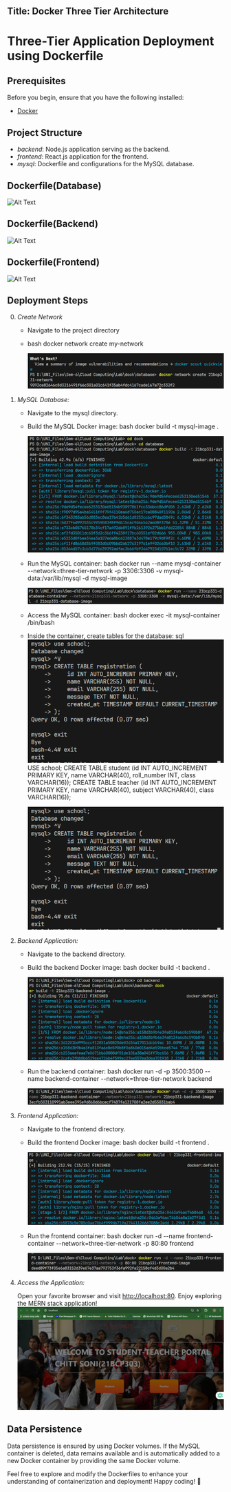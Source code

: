 Title: Docker Three Tier Architecture 
---

# Three-Tier Application Deployment using Dockerfile


## Prerequisites

Before you begin, ensure that you have the following installed:

- [Docker](https://www.docker.com/get-started)
  
## Project Structure

- *backend*: Node.js application serving as the backend.
- *frontend*: React.js application for the frontend.
- *mysql*: Dockerfile and configurations for the MySQL database.

## Dockerfile(Database)
![Alt Text](https://raw.githubusercontent.com/dhhruuvinOnGit/dockerDhruvin.github.io/master/images/data1.png)


## Dockerfile(Backend)
![Alt Text](https://raw.githubusercontent.com/dhhruuvinOnGit/dockerDhruvin.github.io/master/images/data2.png)
## Dockerfile(Frontend)
![Alt Text](https://raw.githubusercontent.com/dhhruuvinOnGit/dockerDhruvin.github.io/master/images/data3.png)
## Deployment Steps
0. *Create Network*
   - Navigate to the project directory
   - bash
     docker network create my-network
     
     ![Alt Text](https://raw.githubusercontent.com/dhhruuvinOnGit/dhhruuvinOnGit.github.io/master/images/2.png)
1. *MySQL Database:*

   - Navigate to the mysql directory.
   - Build the MySQL Docker image:
     bash
     docker build -t mysql-image .
     
     
     ![Alt Text](https://raw.githubusercontent.com/dhhruuvinOnGit/dhhruuvinOnGit.github.io/master/images/1.png)

     
   - Run the MySQL container:
     bash
     docker run --name mysql-container --network=three-tier-network -p 3306:3306 -v mysql-data:/var/lib/mysql -d mysql-image
     
     ![Alt Text](https://raw.githubusercontent.com/dhhruuvinOnGit/dhhruuvinOnGit.github.io/master/images/3.png)
   - Access the MySQL container:
     bash
     docker exec -it mysql-container /bin/bash
     
   - Inside the container, create tables for the database:
     sql
     ![Alt Text](https://raw.githubusercontent.com/dhhruuvinOnGit/dhhruuvinOnGit.github.io/master/images/6.png)
     USE school;
     CREATE TABLE student (id INT AUTO_INCREMENT PRIMARY KEY, name VARCHAR(40), roll_number INT, class VARCHAR(16));
     CREATE TABLE teacher (id INT AUTO_INCREMENT PRIMARY KEY, name VARCHAR(40), subject VARCHAR(40), class VARCHAR(16));
     
     ![Alt Text](https://raw.githubusercontent.com/dhhruuvinOnGit/dhhruuvinOnGit.github.io/master/images/6.png)
2. *Backend Application:*

   - Navigate to the backend directory.
   - Build the backend Docker image:
     bash
     docker build -t backend .
     
     ![Alt Text](https://raw.githubusercontent.com/dhhruuvinOnGit/dhhruuvinOnGit.github.io/master/images/7.png)
   - Run the backend container:
     bash
     docker run -d -p 3500:3500 --name backend-container --network=three-tier-network backend
     
     ![Alt Text](https://raw.githubusercontent.com/dhhruuvinOnGit/dhhruuvinOnGit.github.io/master/images/8.png)
3. *Frontend Application:*

   - Navigate to the frontend directory.
   - Build the frontend Docker image:
     bash
     docker build -t frontend .
     
     ![Alt Text](https://raw.githubusercontent.com/dhhruuvinOnGit/dhhruuvinOnGit.github.io/master/images/9.png)
   - Run the frontend container:
     bash
     docker run -d --name frontend-container --network=three-tier-network -p 80:80 frontend
     
     ![Alt Text](https://raw.githubusercontent.com/dhhruuvinOnGit/dhhruuvinOnGit.github.io/master/images/10.png)
4. *Access the Application:*

   Open your favorite browser and visit [http://localhost:80](http://localhost:80). Enjoy exploring the MERN stack application!
   ![Alt Text](https://raw.githubusercontent.com/chitt31/chitt31.github.io/master/images/36.PNG)

    
## Data Persistence

Data persistence is ensured by using Docker volumes. If the MySQL container is deleted, data remains available and is automatically added to a new Docker container by providing the same Docker volume.

Feel free to explore and modify the Dockerfiles to enhance your understanding of containerization and deployment! Happy coding! 🚀
